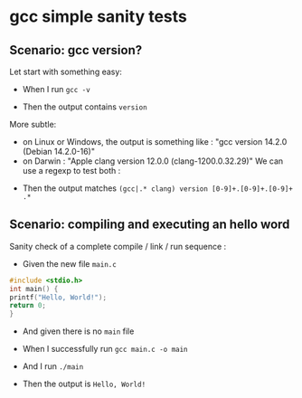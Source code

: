 # gcc simple sanity tests

## Scenario: gcc version?
  
Let start with something easy:

- When I run `gcc -v`

- Then the output contains `version `

More subtle: 
* on Linux or Windows, the output is something like : "gcc version 14.2.0 (Debian 14.2.0-16)"
* on Darwin : "Apple clang version 12.0.0 (clang-1200.0.32.29)" 
We can use a regexp to test both :

- Then the output matches `(gcc|.* clang) version [0-9]+.[0-9]+.[0-9]+ .*`

## Scenario: compiling and executing an hello word

Sanity check of a complete compile / link / run sequence :

- Given the new file `main.c`
```c
#include <stdio.h>
int main() {
printf("Hello, World!");
return 0;
}
```
- And given there is no `main` file

- When I successfully run `gcc main.c -o main`
- And  I run `./main`

- Then the output is `Hello, World!`
